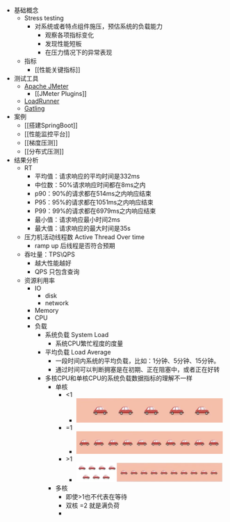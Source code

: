 - 基础概念
	- Stress testing
		- 对系统或者特点组件施压，预估系统的负载能力
			- 观察各项指标变化
			- 发现性能短板
			- 在压力情况下的异常表现
	- 指标
		- [[性能关键指标]]
- 测试工具
	- [Apache JMeter](https://jmeter.apache.org/)
		- [[JMeter Plugins]]
	- [LoadRunner](https://www.microfocus.com/en-us/products/loadrunner-professional/overview)
	- [Gatling](https://gatling.io/)
- 案例
	- [[搭建SpringBoot]]
	- [[性能监控平台]]
	- [[梯度压测]]
	- [[分布式压测]]
- 结果分析
	- RT
		- 平均值：请求响应的平均时间是332ms
		- 中位数：50%请求响应时间都在8ms之内
		- p90：90%的请求都在514ms之内响应结束
		- P95：95%的请求都在1051ms之内响应结束
		- P99：99%的请求都在6979ms之内响应结束
		- 最小值：请求响应最小时间2ms
		- 最大值：请求响应的最大时间是35s
	- 压力机活动线程数 Active Thread Over time
		- ramp up 后线程是否符合预期
	- 吞吐量：TPS\\QPS
		- 越大性能越好
		- QPS 只包含查询
	- 资源利用率
		- IO
			- disk
			- network
		- Memory
		- CPU
		- 负载
			- 系统负载 System Load
				- 系统CPU繁忙程度的度量
			- 平均负载 Load Average
				- 一段时间内系统的平均负载，比如：1分钟、5分钟、15分钟。
				- 通过时间可以判断拥塞是在初期、正在阻塞中，或者正在好转
			- 多核CPU和单核CPU的系统负载数据指标的理解不一样
				- 单核
					- <1
						- ![image.png](../assets/image_1696836197781_0.png)
					- =1
						- ![image.png](../assets/image_1696836209108_0.png)
					- \>1
						- ![image.png](../assets/image_1696836228112_0.png)
				- 多核
					- 即使>1也不代表在等待
					- 双核 =2 就是满负荷
					-